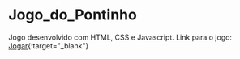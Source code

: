 # Jogo_do_Pontinho
 Jogo desenvolvido com HTML, CSS e Javascript.
 Link para o jogo: [Jogar](https://gabrielhenrip.github.io/Jogo_do_Pontinho/){:target="_blank"}

